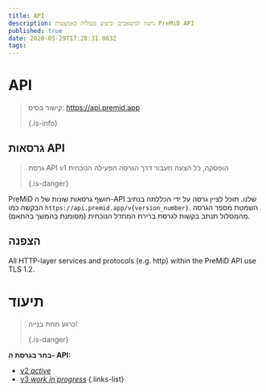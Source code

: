 ```yaml
---
title: API
description: גישה למשאבים וביצוע פעולות באמצעות PreMiD API
published: true
date: 2020-05-29T17:28:31.083Z
tags:
---
```


# API

> קישור בסיס: https://api.premid.app 
> 
> {.is-info}

## גרסאות API
> גרסת API v1 הופסקה, כל הצעה תעבור דרך הגרסה הפעילה הנוכחית 
> 
> {.is-danger}

PreMiD חושף גרסאות שונות של ה-API שלנו. תוכל לציין גרסה על ידי הכללתה בנתיב הבקשה כמו `https://api.premid.app/v{version_number}`. השמטת מספר הגרסה מהמסלול תנתב בקשות לגרסת ברירת המחדל הנוכחית (מסומנת בהמשך בהתאם).

## הצפנה

All HTTP-layer services and protocols (e.g. http) within the PreMiD API use TLS 1.2.

# תיעוד
> כרגע תחת בנייה! 
> 
> {.is-danger}

**בחר בגרסת ה- API:**
- [v2 *active*](/dev/api/v2)
- [v3 *work in progress*](/dev/api/v3)
{.links-list}